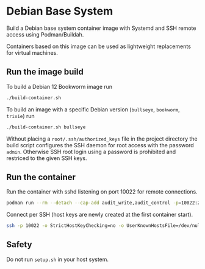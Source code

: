# Debian Base System

Build a Debian base system container image with Systemd and SSH remote access
using Podman/Buildah.

Containers based on this image can be used as lightweight replacements for
virtual machines.


## Run the image build

To build a Debian 12 Bookworm image run

```bash
./build-container.sh
```

To build an image with a specific Debian version
(`bullseye`, `bookworm`, `trixie`) run

```bash
./build-container.sh bullseye
```

Without placing a `root/.ssh/authorized_keys` file in the project directory
the build script configures the SSH daemon for root access with the password
`admin`.  Otherwise SSH root login using a password is prohibited and restriced
to the given SSH keys.


## Run the container

Run the container with sshd listening on port 10022 for remote connections.

```bash
podman run --rm --detach --cap-add audit_write,audit_control -p=10022:22 localhost/debian-systemd-bookworm
```

Connect per SSH (host keys are newly created at the first container start).

```bash
ssh -p 10022 -o StrictHostKeyChecking=no -o UserKnownHostsFile=/dev/null root@host.example.org 
```


## Safety

Do not run `setup.sh` in your host system.

